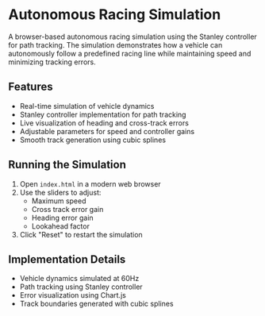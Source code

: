 # Autonomous Racing Simulation

A browser-based autonomous racing simulation using the Stanley controller for path tracking. The simulation demonstrates how a vehicle can autonomously follow a predefined racing line while maintaining speed and minimizing tracking errors.

## Features
- Real-time simulation of vehicle dynamics
- Stanley controller implementation for path tracking
- Live visualization of heading and cross-track errors
- Adjustable parameters for speed and controller gains
- Smooth track generation using cubic splines

## Running the Simulation
1. Open `index.html` in a modern web browser
2. Use the sliders to adjust:
   - Maximum speed
   - Cross track error gain
   - Heading error gain
   - Lookahead factor
3. Click "Reset" to restart the simulation

## Implementation Details
- Vehicle dynamics simulated at 60Hz
- Path tracking using Stanley controller
- Error visualization using Chart.js
- Track boundaries generated with cubic splines